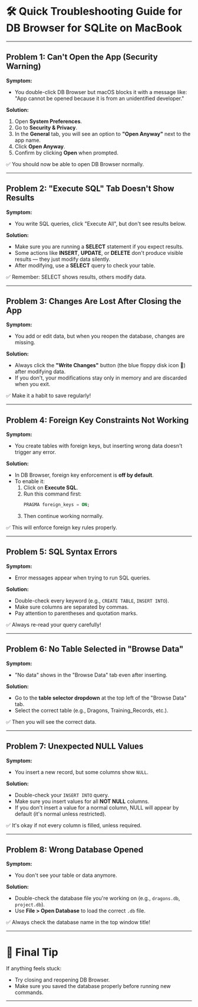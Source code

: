 
# 🛠 Quick Troubleshooting Guide for DB Browser for SQLite on MacBook

---

## Problem 1: Can't Open the App (Security Warning)

**Symptom:**  
- You double-click DB Browser but macOS blocks it with a message like: "App cannot be opened because it is from an unidentified developer."

**Solution:**
1. Open **System Preferences**.
2. Go to **Security & Privacy**.
3. In the **General** tab, you will see an option to **"Open Anyway"** next to the app name.
4. Click **Open Anyway**.
5. Confirm by clicking **Open** when prompted.

✅ You should now be able to open DB Browser normally.

---

## Problem 2: "Execute SQL" Tab Doesn't Show Results

**Symptom:**  
- You write SQL queries, click "Execute All", but don't see results below.

**Solution:**
- Make sure you are running a **SELECT** statement if you expect results.
- Some actions like **INSERT**, **UPDATE**, or **DELETE** don't produce visible results — they just modify data silently.
- After modifying, use a **SELECT** query to check your table.

✅ Remember: SELECT shows results, others modify data.

---

## Problem 3: Changes Are Lost After Closing the App

**Symptom:**  
- You add or edit data, but when you reopen the database, changes are missing.

**Solution:**
- Always click the **"Write Changes"** button (the blue floppy disk icon 💾) after modifying data.
- If you don't, your modifications stay only in memory and are discarded when you exit.

✅ Make it a habit to save regularly!

---

## Problem 4: Foreign Key Constraints Not Working

**Symptom:**  
- You create tables with foreign keys, but inserting wrong data doesn't trigger any error.

**Solution:**
- In DB Browser, foreign key enforcement is **off by default**.
- To enable it:
  1. Click on **Execute SQL**.
  2. Run this command first:  
     ```sql
     PRAGMA foreign_keys = ON;
     ```
  3. Then continue working normally.

✅ This will enforce foreign key rules properly.

---

## Problem 5: SQL Syntax Errors

**Symptom:**  
- Error messages appear when trying to run SQL queries.

**Solution:**
- Double-check every keyword (e.g., `CREATE TABLE`, `INSERT INTO`).
- Make sure columns are separated by commas.
- Pay attention to parentheses and quotation marks.

✅ Always re-read your query carefully!

---

## Problem 6: No Table Selected in "Browse Data"

**Symptom:**  
- "No data" shows in the "Browse Data" tab even after inserting.

**Solution:**
- Go to the **table selector dropdown** at the top left of the "Browse Data" tab.
- Select the correct table (e.g., Dragons, Training_Records, etc.).

✅ Then you will see the correct data.

---

## Problem 7: Unexpected NULL Values

**Symptom:**  
- You insert a new record, but some columns show `NULL`.

**Solution:**
- Double-check your `INSERT INTO` query.
- Make sure you insert values for all **NOT NULL** columns.
- If you don't insert a value for a normal column, NULL will appear by default (it's normal unless restricted).

✅ It's okay if not every column is filled, unless required.

---

## Problem 8: Wrong Database Opened

**Symptom:**  
- You don't see your table or data anymore.

**Solution:**
- Double-check the database file you're working on (e.g., `dragons.db`, `project.db`).
- Use **File > Open Database** to load the correct `.db` file.

✅ Always check the database name in the top window title!

---

# 🎯 Final Tip
If anything feels stuck:
- Try closing and reopening DB Browser.
- Make sure you saved the database properly before running new commands.

---
